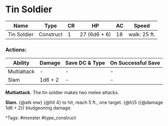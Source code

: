 # Tin Soldier

| Name | Type | CR | HP | AC | Speed |
|------|------|----|----|----|-------|
| Tin Soldier | Construct | 1 | 27 (6d6 + 6) | 18 | walk: 25 ft. |

### Actions:

| Ability | Damage | Save DC & Type | On Successful Save |
|---------|--------|----------------|--------------------|
| Multiattack | - | - | - |
| Slam | 1d6 + 2 | - | - |


**Multiattack.** The tin soldier makes two melee attacks.

**Slam.** {@atk mw} {@hit 4} to hit, reach 5 ft., one target. {@h}5 ({@damage 1d6 + 2}) bludgeoning damage.

^Tags: #monster #type_construct
